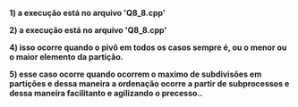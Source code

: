 
**1) a execução está no arquivo 'Q8_8.cpp'**

**2) a execução está no arquivo 'Q8_8.cpp'**

**4) isso ocorre quando o pivô em todos os casos sempre é, ou o menor ou o maior elemento da partição.**

**5) esse caso ocorre quando ocorrem o maximo de subdivisões em partições e dessa maneira a ordenação ocorre a partir de subprocessos e dessa maneira
 facilitanto e agilizando o precesso..**
 
